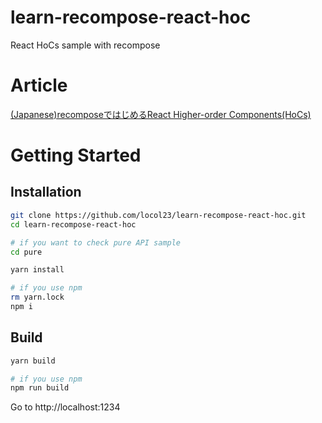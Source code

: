 # learn-recompose-react-hoc
React HoCs sample with recompose

# Article

[(Japanese)recomposeではじめるReact Higher-order Components(HoCs)](https://qiita.com/locol23/items/ad9c7553176c239f0b15)

# Getting Started

## Installation

```bash
git clone https://github.com/locol23/learn-recompose-react-hoc.git
cd learn-recompose-react-hoc

# if you want to check pure API sample
cd pure

yarn install

# if you use npm
rm yarn.lock
npm i
```

## Build

```bash
yarn build

# if you use npm
npm run build
```

Go to http://localhost:1234
